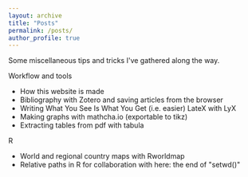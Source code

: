 ```yaml
---
layout: archive
title: "Posts"
permalink: /posts/
author_profile: true
---
```


Some miscellaneous tips and tricks I've gathered along the way. 

Workflow and tools 
* How this website is made 
* Bibliography with Zotero and saving articles from the browser
* Writing What You See Is What You Get (i.e. easier) LateX with LyX
* Making graphs with mathcha.io (exportable to tikz)
* Extracting tables from pdf with tabula


R 
* World and regional country maps with Rworldmap
* Relative paths in R for collaboration with here: the end of "setwd()"


